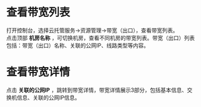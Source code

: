 # 查看带宽列表

打开控制台，选择云托管服务->资源管理->带宽（出口），查看带宽列表。</br>
点击顶部 **机房名称** ，可切换机房，查看不同机房的带宽列表。带宽（出口）列表包括：带宽（出口）名称、关联的公网IP、线路类型等内容。


# 查看带宽详情
点击 **关联的公网IP** ，跳转到带宽详情，带宽详情展示3部分，包括基本信息、交换机信息、关联的公网IP信息。

